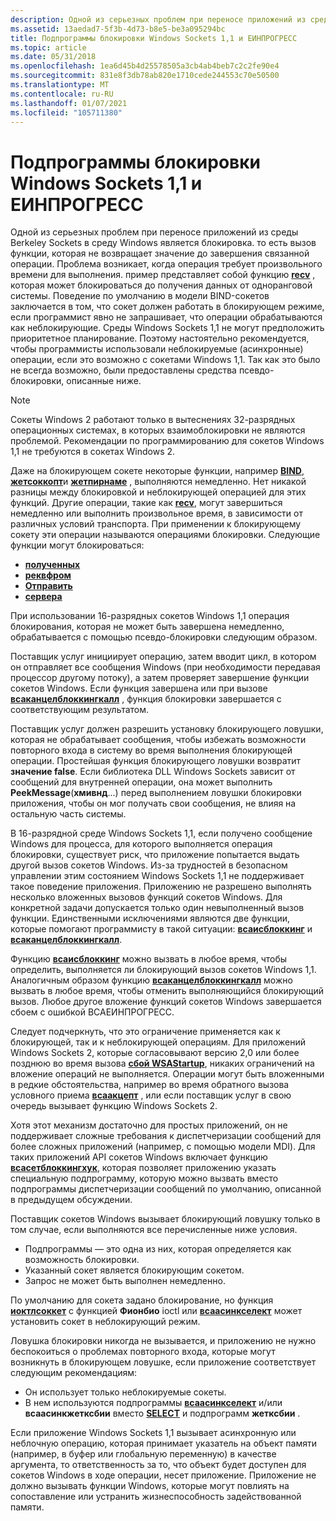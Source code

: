 ```yaml
---
description: Одной из серьезных проблем при переносе приложений из среды Berkeley Sockets в среду Windows является блокировка. то есть вызов функции, которая не возвращает значение до завершения связанной операции.
ms.assetid: 13aedad7-5f3b-4d73-b8e5-be3a095294bc
title: Подпрограммы блокировки Windows Sockets 1,1 и ЕИНПРОГРЕСС
ms.topic: article
ms.date: 05/31/2018
ms.openlocfilehash: 1ea6d45b4d25578505a3cb4ab4beb7c2c2fe90e4
ms.sourcegitcommit: 831e8f3db78ab820e1710cede244553c70e50500
ms.translationtype: MT
ms.contentlocale: ru-RU
ms.lasthandoff: 01/07/2021
ms.locfileid: "105711380"
---
```

# <a name="windows-sockets-11-blocking-routines-and-einprogress"></a>Подпрограммы блокировки Windows Sockets 1,1 и ЕИНПРОГРЕСС

Одной из серьезных проблем при переносе приложений из среды Berkeley Sockets в среду Windows является блокировка. то есть вызов функции, которая не возвращает значение до завершения связанной операции. Проблема возникает, когда операция требует произвольного времени для выполнения. пример представляет собой функцию [**recv**](/windows/desktop/api/winsock/nf-winsock-recv) , которая может блокироваться до получения данных от одноранговой системы. Поведение по умолчанию в модели BIND-сокетов заключается в том, что сокет должен работать в блокирующем режиме, если программист явно не запрашивает, что операции обрабатываются как неблокирующие. Среды Windows Sockets 1,1 не могут предположить приоритетное планирование. Поэтому настоятельно рекомендуется, чтобы программисты использовали неблокируемые (асинхронные) операции, если это возможно с сокетами Windows 1,1. Так как это было не всегда возможно, были предоставлены средства псевдо-блокировки, описанные ниже.

> [!Note]  
> Сокеты Windows 2 работают только в вытеснениях 32-разрядных операционных системах, в которых взаимоблокировки не являются проблемой. Рекомендации по программированию для сокетов Windows 1,1 не требуются в сокетах Windows 2.

 

Даже на блокирующем сокете некоторые функции, например [**BIND**](/windows/desktop/api/winsock/nf-winsock-bind), [**жетсоккопт**](/windows/desktop/api/winsock/nf-winsock-getsockopt)и [**жетпирнаме**](/windows/desktop/api/winsock/nf-winsock-getpeername) , выполняются немедленно. Нет никакой разницы между блокировкой и неблокирующей операцией для этих функций. Другие операции, такие как [**recv**](/windows/desktop/api/winsock/nf-winsock-recv), могут завершиться немедленно или выполнить произвольное время, в зависимости от различных условий транспорта. При применении к блокирующему сокету эти операции называются операциями блокировки. Следующие функции могут блокироваться:

-   [**полученных**](/windows/desktop/api/winsock/nf-winsock-recv)
-   [**реквфром**](/windows/desktop/api/winsock/nf-winsock-recvfrom)
-   [**Отправить**](/windows/desktop/api/Winsock2/nf-winsock2-send)
-   [**cервера**](/windows/desktop/api/winsock/nf-winsock-sendto)

При использовании 16-разрядных сокетов Windows 1,1 операция блокирования, которая не может быть завершена немедленно, обрабатывается с помощью псевдо-блокировки следующим образом.

Поставщик услуг инициирует операцию, затем вводит цикл, в котором он отправляет все сообщения Windows (при необходимости передавая процессор другому потоку), а затем проверяет завершение функции сокетов Windows. Если функция завершена или при вызове [**всаканцелблоккингкалл**](/windows/desktop/api/winsock2/nf-winsock2-wsacancelblockingcall) , функция блокировки завершается с соответствующим результатом.

Поставщик услуг должен разрешить установку блокирующего ловушки, которая не обрабатывает сообщения, чтобы избежать возможности повторного входа в систему во время выполнения блокирующей операции. Простейшая функция блокирующего ловушки возвратит **значение false**. Если библиотека DLL Windows Sockets зависит от сообщений для внутренней операции, она может выполнить **PeekMessage**(**хмивнд**...) перед выполнением ловушки блокировки приложения, чтобы он мог получать свои сообщения, не влияя на остальную часть системы.

В 16-разрядной среде Windows Sockets 1,1, если получено сообщение Windows для процесса, для которого выполняется операция блокировки, существует риск, что приложение попытается выдать другой вызов сокетов Windows. Из-за трудностей в безопасном управлении этим состоянием Windows Sockets 1,1 не поддерживает такое поведение приложения. Приложению не разрешено выполнять несколько вложенных вызовов функций сокетов Windows. Для конкретной задачи допускается только один невыполненный вызов функции. Единственными исключениями являются две функции, которые помогают программисту в такой ситуации: [**всаисблоккинг**](/windows/desktop/api/winsock2/nf-winsock2-wsaisblocking) и [**всаканцелблоккингкалл**](/windows/desktop/api/winsock2/nf-winsock2-wsacancelblockingcall).

Функцию [**всаисблоккинг**](/windows/desktop/api/winsock2/nf-winsock2-wsaisblocking) можно вызвать в любое время, чтобы определить, выполняется ли блокирующий вызов сокетов Windows 1,1. Аналогичным образом функцию [**всаканцелблоккингкалл**](/windows/desktop/api/winsock2/nf-winsock2-wsacancelblockingcall) можно вызвать в любое время, чтобы отменить выполняющийся блокирующий вызов. Любое другое вложение функций сокетов Windows завершается сбоем с ошибкой ВСАЕИНПРОГРЕСС.

Следует подчеркнуть, что это ограничение применяется как к блокирующей, так и к неблокирующей операциям. Для приложений Windows Sockets 2, которые согласовывают версию 2,0 или более позднюю во время вызова [**сбой WSAStartup**](/windows/desktop/api/winsock/nf-winsock-wsastartup), никаких ограничений на вложение операций не выполняется. Операции могут быть вложенными в редкие обстоятельства, например во время обратного вызова условного приема [**всаакцепт**](/windows/desktop/api/Winsock2/nf-winsock2-wsaaccept) , или если поставщик услуг в свою очередь вызывает функцию Windows Sockets 2.

Хотя этот механизм достаточно для простых приложений, он не поддерживает сложные требования к диспетчеризации сообщений для более сложных приложений (например, с помощью модели MDI). Для таких приложений API сокетов Windows включает функцию [**всасетблоккингхук**](/windows/desktop/api/winsock2/nf-winsock2-wsasetblockinghook), которая позволяет приложению указать специальную подпрограмму, которую можно вызвать вместо подпрограммы диспетчеризации сообщений по умолчанию, описанной в предыдущем обсуждении.

Поставщик сокетов Windows вызывает блокирующий ловушку только в том случае, если выполняются все перечисленные ниже условия.

-   Подпрограммы — это одна из них, которая определяется как возможность блокировки.
-   Указанный сокет является блокирующим сокетом.
-   Запрос не может быть выполнен немедленно.

По умолчанию для сокета задано блокирование, но функция [**иоктлсоккет**](/windows/desktop/api/winsock/nf-winsock-ioctlsocket) с функцией **Фионбио** ioctl или [**всаасинкселект**](/windows/desktop/api/winsock/nf-winsock-wsaasyncselect) может установить сокет в неблокирующий режим.

Ловушка блокировки никогда не вызывается, и приложению не нужно беспокоиться о проблемах повторного входа, которые могут возникнуть в блокирующем ловушке, если приложение соответствует следующим рекомендациям:

-   Он использует только неблокируемые сокеты.
-   В нем используются подпрограммы [**всаасинкселект**](/windows/desktop/api/winsock/nf-winsock-wsaasyncselect) и/или **всаасинкжетксбии** вместо [**SELECT**](/windows/desktop/api/Winsock2/nf-winsock2-select) и подпрограмм **жетксбии** .

Если приложение Windows Sockets 1,1 вызывает асинхронную или неблочную операцию, которая принимает указатель на объект памяти (например, в буфер или глобальную переменную) в качестве аргумента, то ответственность за то, что объект будет доступен для сокетов Windows в ходе операции, несет приложение. Приложение не должно вызывать функции Windows, которые могут повлиять на сопоставление или устранить жизнеспособность задействованной памяти.

 

 



